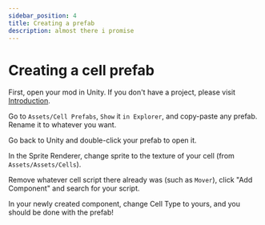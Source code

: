 ```yaml
---
sidebar_position: 4
title: Creating a prefab
description: almost there i promise
---
```


# Creating a cell prefab

First, open your mod in Unity. If you don't have a project, please visit [Introduction](../intro).

Go to `Assets/Cell Prefabs`, `Show` it `in Explorer`, and copy-paste any prefab. Rename it to whatever you want.

Go back to Unity and double-click your prefab to open it.

In the Sprite Renderer, change sprite to the texture of your cell (from `Assets/Assets/Cells`).

Remove whatever cell script there already was (such as `Mover`), click "Add Component" and search for your script.

In your newly created component, change Cell Type to yours, and you should be done with the prefab!